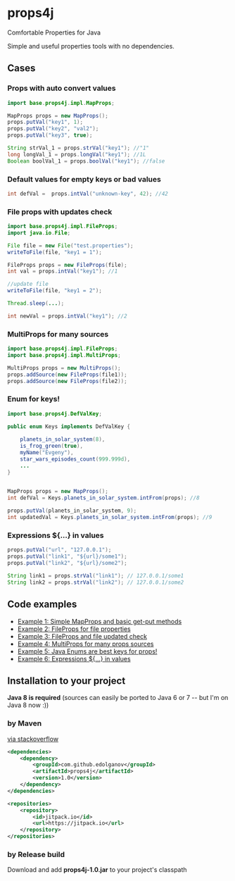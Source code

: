 # props4j
Comfortable Properties for Java

Simple and useful properties tools with no dependencies.

## Cases
### Props with auto convert values
```java
import base.props4j.impl.MapProps;

MapProps props = new MapProps();
props.putVal("key1", 1);
props.putVal("key2", "val2");
props.putVal("key3", true);

String strVal_1 = props.strVal("key1"); //"1"
long longVal_1 = props.longVal("key1"); //1L
Boolean boolVal_1 = props.boolVal("key1"); //false
```

### Default values for empty keys or bad values
```java
int defVal =  props.intVal("unknown-key", 42); //42
```

### File props with updates check
```java
import base.props4j.impl.FileProps;
import java.io.File;

File file = new File("test.properties");
writeToFile(file, "key1 = 1");

FileProps props = new FileProps(file);
int val = props.intVal("key1"); //1

//update file
writeToFile(file, "key1 = 2");

Thread.sleep(...);

int newVal = props.intVal("key1"); //2
```

### MultiProps for many sources
```java
import base.props4j.impl.FileProps;
import base.props4j.impl.MultiProps;

MultiProps props = new MultiProps();
props.addSource(new FileProps(file1));
props.addSource(new FileProps(file2));
```

### Enum for keys!
```java
import base.props4j.DefValKey;

public enum Keys implements DefValKey {
	
	planets_in_solar_system(8),
	is_frog_green(true),
	myName("Evgeny"),
	star_wars_episodes_count(999.999d),
	...
}


MapProps props = new MapProps();
int defVal = Keys.planets_in_solar_system.intFrom(props); //8
		
props.putVal(planets_in_solar_system, 9);
int updatedVal = Keys.planets_in_solar_system.intFrom(props); //9
```

### Expressions ${...} in values
```java
props.putVal("url", "127.0.0.1");
props.putVal("link1", "${url}/some1");
props.putVal("link2", "${url}/some2");

String link1 = props.strVal("link1"); // 127.0.0.1/some1
String link2 = props.strVal("link2"); // 127.0.0.1/some2
```

## Code examples
- [Example 1: Simple MapProps and basic get-put methods](https://github.com/edolganov/props4j/blob/master/props-common/src/test/java/examples/Ex1_Simple_map_props.java)
- [Example 2: FileProps for file properties](https://github.com/edolganov/props4j/blob/master/props-common/src/test/java/examples/Ex2_File_props.java)
- [Example 3: FileProps and file updated check](https://github.com/edolganov/props4j/blob/master/props-common/src/test/java/examples/Ex3_File_props_update.java)
- [Example 4: MultiProps for many props sources](https://github.com/edolganov/props4j/blob/master/props-common/src/test/java/examples/Ex4_Multi_props.java)
- [Example 5: Java Enums are best keys for props!](https://github.com/edolganov/props4j/blob/master/props-common/src/test/java/examples/Ex5_Enum_by_key.java)
- [Example 6: Expressions ${...} in values](https://github.com/edolganov/props4j/blob/master/props-common/src/test/java/examples/Ex6_Expressions_in_vals.java)




## Installation to your project
**Java 8 is required** 
(sources can easily be ported to Java 6 or 7 -- but I'm on Java 8 now :))

### by Maven
[via stackoverflow](http://stackoverflow.com/questions/20161602/loading-maven-dependencies-from-github)
```xml
<dependencies>
	<dependency>
		<groupId>com.github.edolganov</groupId>
		<artifactId>props4j</artifactId>
		<version>1.0</version>
	</dependency>
</dependencies>

<repositories>
	<repository>
		<id>jitpack.io</id>
		<url>https://jitpack.io</url>
	</repository>
</repositories>
```

### by Release build
Download and add **props4j-1.0.jar** to your project's classpath